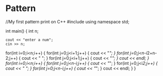 # Pattern
//My first pattern print on C++
#include<iostream>
using namespace std;

int main() { 
    int n;
    
    cout << "enter a num";
    cin >> n;
   for(int i=0;i<n;i++) {
    for(int j=0;j<i+1;j++) {
        cout << "*";
    }
    for(int j=0;j<n-i*2+n-2;j++) {
        cout << " ";
    }
    for(int j=0;j<i+1;j++) {
        cout << "*";
    }
    cout << endl;
   }
   for(int i=0;i<n;i++) {
    for(int j=0;j<n-i;j++) {
        cout << "*";
    }
    for(int j=0;j<i*2;j++) {
        cout << " ";
    }
    for(int j=0;j<n-i;j++) {
        cout << "*";
    }
    cout << endl;
   }
}


